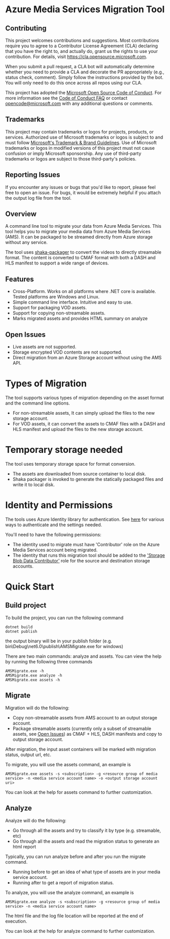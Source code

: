 # Azure Media Services Migration Tool

## Contributing

This project welcomes contributions and suggestions.  Most contributions require you to agree to a
Contributor License Agreement (CLA) declaring that you have the right to, and actually do, grant us
the rights to use your contribution. For details, visit https://cla.opensource.microsoft.com.

When you submit a pull request, a CLA bot will automatically determine whether you need to provide
a CLA and decorate the PR appropriately (e.g., status check, comment). Simply follow the instructions
provided by the bot. You will only need to do this once across all repos using our CLA.

This project has adopted the [Microsoft Open Source Code of Conduct](https://opensource.microsoft.com/codeofconduct/).
For more information see the [Code of Conduct FAQ](https://opensource.microsoft.com/codeofconduct/faq/) or
contact [opencode@microsoft.com](mailto:opencode@microsoft.com) with any additional questions or comments.

## Trademarks

This project may contain trademarks or logos for projects, products, or services. Authorized use of Microsoft
trademarks or logos is subject to and must follow
[Microsoft's Trademark & Brand Guidelines](https://www.microsoft.com/en-us/legal/intellectualproperty/trademarks/usage/general).
Use of Microsoft trademarks or logos in modified versions of this project must not cause confusion or imply Microsoft sponsorship.
Any use of third-party trademarks or logos are subject to those third-party's policies.

## Reporting Issues

If you encounter any issues or bugs that you'd like to report, please feel free to open an issue.  For bugs, it would be extremely helpful if you attach the output log file from the tool.

## Overview
A command line tool to migrate your data from Azure Media Services.
This tool helps you to migrate your media data from Azure Media Services (AMS).
It can be packaged to be streamed directly from Azure storage without any service.

The tool uses [shaka-packager](https://github.com/shaka-project/shaka-packager) to convert the videos to directly streamable format.
The content is converted to CMAF format with both a DASH and HLS manifest to support a wide range of devices.

## Features
* Cross-Platform. Works on all platforms where .NET core is available.  Tested platforms are Windows and Linux.
* Simple command line interface. Intuitive and easy to use.
* Support for packaging VOD assets.
* Support for copying non-streamable assets.
* Marks migrated assets and provides HTML summary on analyze

## Open Issues
* Live assets are not supported.
* Storage encrypted VOD contents are not supported.
* Direct migration from an Azure Storage account without using the AMS API.

# Types of Migration
The tool supports various types of migration depending on the asset format and the command line options.
* For non-streamable assets, It can simply upload the files to the new storage account.
* For VOD assets, it can convert the assets to CMAF files with a DASH and HLS manifest and upload the files to the new storage account.

# Temporary storage needed
The tool uses temporary storage space for format conversion.
- The assets are downloaded from source container to local disk.
- Shaka packager is invoked to generate the statically packaged files and write it to local disk.

# Identity and Permissions
The tools uses Azure Identity library for authentication.
See [here](https://learn.microsoft.com/en-us/dotnet/api/overview/azure/identity-readme?view=azure-dotnet) for various ways to authenticate and the settings needed.

You'll need to have the following permissions:

- The identity used to migrate must have 'Contributor' role on the Azure Media Services account being migrated.
- The identity that runs this migration tool should be added to the ['Storage Blob Data Contributor'](https://learn.microsoft.com/en-us/azure/role-based-access-control/built-in-roles#storage-blob-data-contributor) role for the source and destination storage accounts.

# Quick Start

## Build project

To build the project, you can run the following command

    dotnet build
    dotnet publish

the output binary will be in your publish folder (e.g. bin\Debug\net6.0\publish\AMSMigrate.exe for windows)

There are two main commands: analyze and assets.  You can view the help by running the following three commands

    AMSMigrate.exe -h
    AMSMigrate.exe analyze -h
    AMSMigrate.exe assets -h

## Migrate

Migration will do the following:
- Copy non-streamable assets from AMS account to an output storage account.
- Package streamable assets (currently only a subset of streamable assets, see [Open Issues](#Open-Issues)) as CMAF + HLS, DASH manifests and copy to output storage account.

After migration, the input asset containers will be marked with migration status, output url, etc.

To migrate, you will use the assets command, an example is

    AMSMigrate.exe assets -s <subscription> -g <resource group of media service> -n <media service account name> -o <output storage account uri>

You can look at the help for assets command to further customization.

## Analyze

Analyze will do the following:
- Go through all the assets and try to classify it by type (e.g. streamable, etc)
- Go through all the assets and read the migration status to generate an html report

Typically, you can run analyze before and after you run the migrate command.
- Running before to get an idea of what type of assets are in your media service account.
- Running after to get a report of migration status.

To analyze, you will use the analyze command, an example is

    AMSMigrate.exe analyze -s <subscription> -g <resource group of media service> -n <media service account name>

The html file and the log file location will be reported at the end of execution.

You can look at the help for analyze command to further customization.
